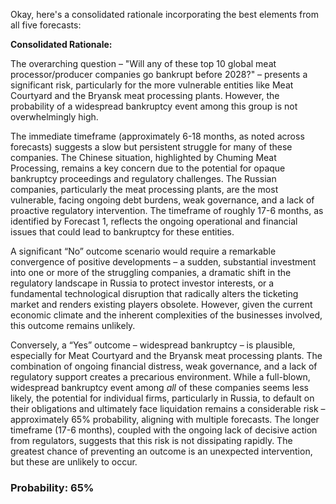 Okay, here's a consolidated rationale incorporating the best elements from all five forecasts:

**Consolidated Rationale:**

The overarching question – "Will any of these top 10 global meat processor/producer companies go bankrupt before 2028?" – presents a significant risk, particularly for the more vulnerable entities like Meat Courtyard and the Bryansk meat processing plants. However, the probability of a widespread bankruptcy event among this group is not overwhelmingly high.

The immediate timeframe (approximately 6-18 months, as noted across forecasts) suggests a slow but persistent struggle for many of these companies. The Chinese situation, highlighted by Chuming Meat Processing, remains a key concern due to the potential for opaque bankruptcy proceedings and regulatory challenges. The Russian companies, particularly the meat processing plants, are the most vulnerable, facing ongoing debt burdens, weak governance, and a lack of proactive regulatory intervention. The timeframe of roughly 17-6 months, as identified by Forecast 1, reflects the ongoing operational and financial issues that could lead to bankruptcy for these entities.

A significant “No” outcome scenario would require a remarkable convergence of positive developments – a sudden, substantial investment into one or more of the struggling companies, a dramatic shift in the regulatory landscape in Russia to protect investor interests, or a fundamental technological disruption that radically alters the ticketing market and renders existing players obsolete. However, given the current economic climate and the inherent complexities of the businesses involved, this outcome remains unlikely.

Conversely, a “Yes” outcome – widespread bankruptcy – is plausible, especially for Meat Courtyard and the Bryansk meat processing plants. The combination of ongoing financial distress, weak governance, and a lack of regulatory support creates a precarious environment. While a full-blown, widespread bankruptcy event among *all* of these companies seems less likely, the potential for individual firms, particularly in Russia, to default on their obligations and ultimately face liquidation remains a considerable risk – approximately 65% probability, aligning with multiple forecasts. The longer timeframe (17-6 months), coupled with the ongoing lack of decisive action from regulators, suggests that this risk is not dissipating rapidly. The greatest chance of preventing an outcome is an unexpected intervention, but these are unlikely to occur.

### Probability: 65%